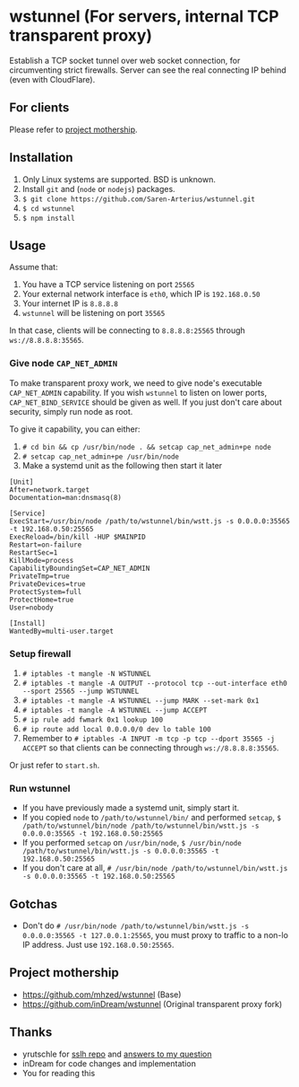 # wstunnel (For servers, internal TCP transparent proxy)

Establish a TCP socket tunnel over web socket connection, for circumventing strict firewalls. Server can see the real connecting IP behind (even with CloudFlare). 

## For clients
Please refer to [project mothership](https://github.com/mhzed/wstunnel).


## Installation

1. Only Linux systems are supported. BSD is unknown.
2. Install `git` and (`node` or `nodejs`) packages.
2. `$ git clone https://github.com/Saren-Arterius/wstunnel.git`
3. `$ cd wstunnel`
4. `$ npm install`

## Usage
Assume that:

1. You have a TCP service listening on port `25565`
2. Your external network interface is `eth0`, which IP is `192.168.0.50`
3. Your internet IP is `8.8.8.8`
4. `wstunnel` will be listening on port `35565`

In that case, clients will be connecting to `8.8.8.8:25565` through `ws://8.8.8.8:35565`.

### Give node `CAP_NET_ADMIN`
To make transparent proxy work, we need to give node's executable `CAP_NET_ADMIN` capability. If you wish `wstunnel` to listen on lower ports, `CAP_NET_BIND_SERVICE` should be given as well. If you just don't care about security, simply run node as root.

To give it capability, you can either:

1. `# cd bin && cp /usr/bin/node . && setcap cap_net_admin+pe node`
2. `# setcap cap_net_admin+pe /usr/bin/node`
3. Make a systemd unit as the following then start it later
```
[Unit]
After=network.target
Documentation=man:dnsmasq(8)

[Service]
ExecStart=/usr/bin/node /path/to/wstunnel/bin/wstt.js -s 0.0.0.0:35565 -t 192.168.0.50:25565
ExecReload=/bin/kill -HUP $MAINPID
Restart=on-failure
RestartSec=1
KillMode=process
CapabilityBoundingSet=CAP_NET_ADMIN
PrivateTmp=true
PrivateDevices=true
ProtectSystem=full
ProtectHome=true
User=nobody

[Install]
WantedBy=multi-user.target
```

### Setup firewall
1. `# iptables -t mangle -N WSTUNNEL`
2. `# iptables -t mangle -A OUTPUT --protocol tcp --out-interface eth0 --sport 25565 --jump WSTUNNEL`
3. `# iptables -t mangle -A WSTUNNEL --jump MARK --set-mark 0x1`
4. `# iptables -t mangle -A WSTUNNEL --jump ACCEPT`
5. `# ip rule add fwmark 0x1 lookup 100`
6. `# ip route add local 0.0.0.0/0 dev lo table 100`
7. Remember to `# iptables -A INPUT -m tcp -p tcp --dport 35565 -j ACCEPT` so that clients can be connecting through `ws://8.8.8.8:35565`.

Or just refer to `start.sh`.

### Run wstunnel
- If you have previously made a systemd unit, simply start it.
- If you copied `node` to `/path/to/wstunnel/bin/` and performed `setcap`, `$ /path/to/wstunnel/bin/node /path/to/wstunnel/bin/wstt.js -s 0.0.0.0:35565 -t 192.168.0.50:25565`
- If you performed `setcap` on `/usr/bin/node`, `$ /usr/bin/node /path/to/wstunnel/bin/wstt.js -s 0.0.0.0:35565 -t 192.168.0.50:25565`
- If you don't care at all, `# /usr/bin/node /path/to/wstunnel/bin/wstt.js -s 0.0.0.0:35565 -t 192.168.0.50:25565`

## Gotchas
- Don't do `# /usr/bin/node /path/to/wstunnel/bin/wstt.js -s 0.0.0.0:35565 -t 127.0.0.1:25565`, you must proxy to traffic to a non-lo IP address. Just use `192.168.0.50:25565`.

## Project mothership
- https://github.com/mhzed/wstunnel (Base)
- https://github.com/inDream/wstunnel (Original transparent proxy fork)

## Thanks
- yrutschle for [sslh repo](https://github.com/yrutschle/sslh) and [answers to my question](https://github.com/yrutschle/sslh/issues/100)
- inDream for code changes and implementation 
- You for reading this
